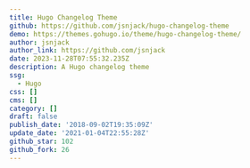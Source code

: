 ```yaml
---
title: Hugo Changelog Theme
github: https://github.com/jsnjack/hugo-changelog-theme
demo: https://themes.gohugo.io/theme/hugo-changelog-theme/
author: jsnjack
author_link: https://github.com/jsnjack
date: 2023-11-28T07:55:32.235Z
description: A Hugo changelog theme
ssg:
  - Hugo
css: []
cms: []
category: []
draft: false
publish_date: '2018-09-02T19:35:09Z'
update_date: '2021-01-04T22:55:28Z'
github_star: 102
github_fork: 26
---
```

